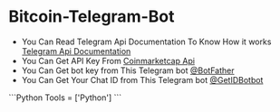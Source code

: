 # Bitcoin-Telegram-Bot
<ul>
<li>You Can Read Telegram Api Documentation To Know How it works <a target="_blank" href="https://core.telegram.org/bots/api">Telegram Api Documentation</a>
<br>
<li>You Can Get API Key From <a target="_blank" href="https://coinmarketcap.com/api">Coinmarketcap Api</a>
<br>
<li>You Can Get bot key from This Telegram bot <a target="_blank" href="https://web.telegram.org/z/#93372553">@BotFather</a>
<br>
<li>You Can Get Your Chat ID from This Telegram bot <a target="_blank" href="https://web.telegram.org/z/#1115273825">@GetIDBotbot</a>
</ul>
```Python
Tools = ['Python']
```
